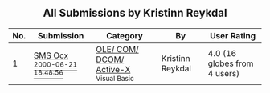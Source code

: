 ﻿<div align="center">

## All Submissions by Kristinn Reykdal

</div>

No.  | Submission | Category | By   | User Rating
---- | ---------- | -------- | ---- | -----------
1 | [SMS Ocx<br /><sup>2000-06-21 18:48:56</sup>](https://github.com/Planet-Source-Code/kristinn-reykdal-sms-ocx__1-9112) | [OLE/ COM/ DCOM/ Active\-X<br /><sup>Visual Basic</sup>](../ByCategory/ole-com-dcom-active-x__1-29.md) | Kristinn Reykdal | 4.0 (16 globes from 4 users)
